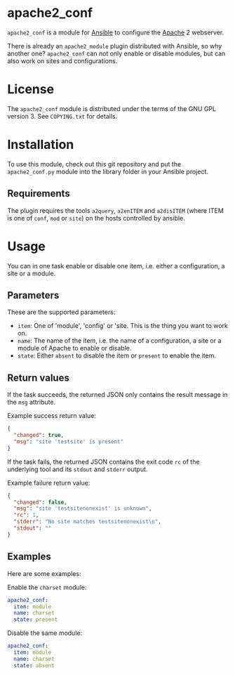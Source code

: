 # apache2_conf

`apache2_conf` is a module for [Ansible] to configure the [Apache] 2 webserver.

There is already an `apache2_module` plugin distributed with Ansible, so why
another one? `apache2_conf` can not only enable or disable modules, but can also
work on sites and configurations.

# License

The `apache2_conf` module is distributed under the terms of the GNU GPL
version 3. See `COPYING.txt` for details.

# Installation

To use this module, check out this git repository and put the `apache2_conf.py`
module into the library folder in your Ansible project.

## Requirements

The plugin requires the tools `a2query`, `a2enITEM` and `a2disITEM` (where ITEM
is one of `conf`, `mod` or `site`) on the hosts controlled by ansible.

# Usage

You can in one task enable or disable one item, i.e. either a configuration, a
site or a module.

## Parameters

These are the supported parameters:

-   `item`: One of 'module', 'config' or 'site. This is the thing you want to
    work on.
-   `name`: The name of the item, i.e. the name of a configuration, a site or a
    module of Apache to enable or disable.
-   `state`: Either `absent` to disable the item or `present` to enable the
    item.

## Return values

If the task succeeds, the returned JSON only contains the result message in the
`msg` attribute.

Example success return value:

```json
{
  "changed": true,
  "msg": "site 'testsite' is present"
}
```

If the task fails, the returned JSON contains the exit code `rc` of the underlying
tool and its `stdout` and `stderr` output.

Example failure return value:

```json
{
  "changed": false,
  "msg": "site 'testsitenonexist' is unknown",
  "rc": 1,
  "stderr": "No site matches testsitenonexist\n",
  "stdout": ""
}
```


## Examples

Here are some examples:

Enable the `charset` module:

```yaml
apache2_conf:
  item: module
  name: charset
  state: present
```

Disable the same module:

```yaml
apache2_conf:
  item: module
  name: charset
  state: absent
```

[Ansible]: https://ansible.com
[Apache]: https://www.apache.org
